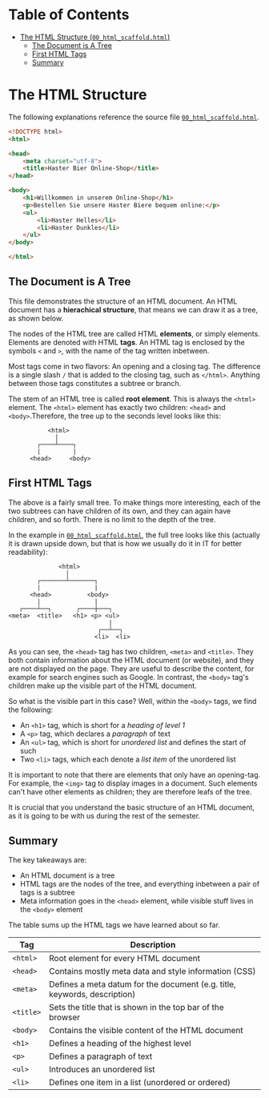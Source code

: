# Table of Contents
- [The HTML Structure (`00_html_scaffold.html`)](#the-html-structure-00_html_scaffoldhtml)
  - [The Document is A Tree](#the-document-is-a-tree)
  - [First HTML Tags](#first-html-tags)
  - [Summary](#summary)

# The HTML Structure

The following explanations reference the source file [`00_html_scaffold.html`](https://github.com/winf-hsos/webengineering/blob/master/week02/00_html_scaffold.html).

```html
<!DOCTYPE html>
<html>

<head>
    <meta charset="utf-8">
    <title>Haster Bier Online-Shop</title>
</head>

<body>
    <h1>Willkommen in unserem Online-Shop</h1>
    <p>Bestellen Sie unsere Haster Biere bequem online:</p>
    <ul>
        <li>Haster Helles</li>
        <li>Haster Dunkles</li>
    </ul>
</body>

</html>
```

## The Document is A Tree
This file demonstrates the structure of an HTML document. An HTML document has a **hierachical structure**, that means we can draw it as a tree, as shown below. 

The nodes of the HTML tree are called HTML **elements**, or simply elements. Elements are denoted with HTML **tags**. An HTML tag is enclosed by the symbols `<` and `>`, with the name of the tag written inbetween. 

Most tags come in two flavors: An opening and a closing tag. The difference is a single slash `/` that is added to the closing tag, such as `</html>`. Anything between those tags constitutes a subtree or branch.

The stem of an HTML tree is called **root element**. This is always the `<html>` element. The `<html>` element has exactly two children: `<head>` and  `<body>`.Therefore, the tree up to the seconds level looks like this:

```
           <html>
             │
        ┌────┴────┐
        |         |
      <head>     <body>
```
## First HTML Tags

The above is a fairly small tree. To make things more interesting, each of the two subtrees can have children of its own, and they can again have children, and so forth. There is no limit to the depth of the tree. 

In the example in [`00_html_scaffold.html`](https://github.com/winf-hsos/webengineering/blob/master/week02/00_html_scaffold.html), the full tree looks like this (actually it is drawn upside down, but that is how we usually do it in IT for better readability):

```
              <html>
                │
        ┌───────┴───────┐
        |               |
      <head>          <body>
        |               |
   ┌────┴──┐       ┌────┼───┐
<meta>  <title>   <h1> <p> <ul>
                            |
                         ┌──┴──┐
                        <li>  <li>
```

As you can see, the `<head>` tag has two children, `<meta>` and `<title>`. They both contain information about the HTML document (or website), and they are not displayed on the page. They are useful to describe the content, for example for search engines such as Google. In contrast, the `<body>` tag's children make up the visible part of the HTML document.

So what is the visible part in this case? Well, within the `<body>` tags, we find the following:

- An `<h1>` tag, which is short for a *heading of level 1*
- A `<p>` tag, which declares a *paragraph* of text
- An `<ul>` tag, which is short for *unordered list* and defines the start of such
- Two `<li>` tags, which each denote a *list item* of the unordered list


It is important to note that there are elements that only have an opening-tag. For example, the `<img>` tag to display images in a document. Such elements can't have other elements as children; they are therefore leafs of the tree.

It is crucial that you understand the basic structure of an HTML document, as it is going to be with us during the rest of the semester.

## Summary

The key takeaways are:

- An HTML document is a tree
- HTML tags are the nodes of the tree, and everything inbetween a pair of tags is a subtree
- Meta information goes in the `<head>` element, while visible stuff lives in the `<body>` element

The table sums up the HTML tags we have learned about so far.

| Tag | Description |
| --- | --- |
| `<html>` | Root element for every HTML document |
| `<head>` | Contains mostly meta data and style information (CSS) |
| `<meta>` | Defines a meta datum for the document (e.g. title, keywords, description) |
| `<title>` | Sets the title that is shown in the top bar of the browser |
| `<body>` | Contains the visible content of the HTML document |
| `<h1>` | Defines a heading of the highest level |
| `<p>` | Defines a paragraph of text |
| `<ul>` | Introduces an unordered list |
| `<li>` | Defines one item in a list (unordered or ordered) |
